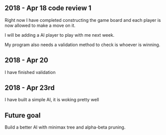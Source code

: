 ## 2018 - Apr 18 code review 1
Right now I have completed constructing the game board and each player is now allowed to make a move on it. <br>

I will be adding a AI player to play with me next week.

My program also needs a validation method to check is whoever is winning.

## 2018 - Apr 20
I have finished validation

## 2018 - Apr 23rd
I have built a simple AI, it is woking pretty well

## Future goal
Build a better AI with minimax tree and alpha-beta pruning.
